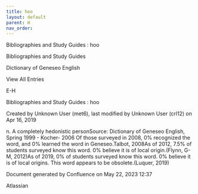 ```yaml
---
title: hoo
layout: default
parent: H
nav_order:
---
```


Bibliographies and Study Guides : hoo

Bibliographies and Study Guides

Dictionary of Geneseo English

View All Entries

E-H

Bibliographies and Study Guides : hoo

Created by  Unknown User (met6), last modified by  Unknown User (crl12) on Apr 16, 2019

n. A completely hedonistic personSource: Dictionary of Geneseo English, Spring 1999 - Kocher- 2006 Of those surveyed in 2008, 0% recognized the word, and 0% learned the word in Geneseo.Talbot, 2008As of 2012, 7.5% of students surveyed know this word. 0% believe it is of local origin.(Flynn, G-M, 2012)As of 2019, 0% of students surveyed know this word. 0% believe it is of local origins. This word appears to be obsolete.(Luquer, 2019)

Document generated by Confluence on May 22, 2023 12:37

Atlassian
